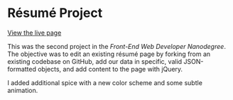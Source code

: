 # Résumé Project

<a href="http://kevinfrutiger.github.io/frontend-nanodegree-resume/" target="_blank">View the live page</a>

This was the second project in the _Front-End Web Developer Nanodegree_. The objective was to edit an existing résumé page by forking from an existing codebase on GitHub, add our data in specific, valid JSON-formatted objects, and add content to the page with jQuery.

I added additional spice with a new color scheme and some subtle animation.
